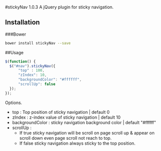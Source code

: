 #stickyNav 1.0.3
A jQuery plugin for sticky navigation.

## Installation  
###Bower
````bash
bower install stickyNav --save
````

##Usage
````javascript
$(function() {
  $("#nav").stickyNav({
      "top" : 100,
      "zIndex": 10,
      "backgroundColor": "#ffffff",
      "scrollUp": false
  });
});
````

Options.

* top : Top position of sticky navigation | default 0
* zIndex : z-index value of sticky navigation | default 10
* backgroundColor : sticky navigation background color | default "#ffffff"
* scrollUp : 
  - If true sticky navigation will be scroll on page scroll up & appear on scroll down even page scroll not reach to top. 
  - If false sticky navigation always sticky to the top position.
